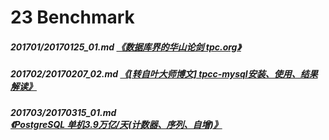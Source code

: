 # 23 Benchmark
##### 201701/20170125_01.md   [《数据库界的华山论剑 tpc.org》](../201701/20170125_01.md)  
##### 201702/20170207_02.md   [《[转自叶大师博文] tpcc-mysql安装、使用、结果解读》](../201702/20170207_02.md)  
##### 201703/20170315_01.md   [《PostgreSQL 单机3.9万亿/天(计数器、序列、自增)》](../201703/20170315_01.md)
